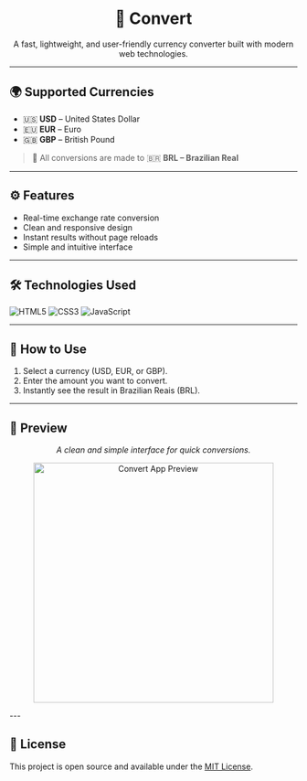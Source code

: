 <h1 align="center">💱 Convert</h1>

<p align="center">  
A fast, lightweight, and user-friendly currency converter built with modern web technologies.  
</p>

---

## 🌍 Supported Currencies

- 🇺🇸 **USD** – United States Dollar  
- 🇪🇺 **EUR** – Euro  
- 🇬🇧 **GBP** – British Pound  

> 🎯 All conversions are made to 🇧🇷 **BRL – Brazilian Real**

---

## ⚙️ Features

- Real-time exchange rate conversion  
- Clean and responsive design  
- Instant results without page reloads  
- Simple and intuitive interface  

---

## 🛠️ Technologies Used

<p align="left">
  <img src="https://img.shields.io/badge/HTML5-E34F26?style=for-the-badge&logo=html5&logoColor=white" alt="HTML5" />
  <img src="https://img.shields.io/badge/CSS3-1572B6?style=for-the-badge&logo=css3&logoColor=white" alt="CSS3" />
  <img src="https://img.shields.io/badge/JavaScript-F7DF1E?style=for-the-badge&logo=javascript&logoColor=black" alt="JavaScript" />
</p>

---

## 🚀 How to Use

1. Select a currency (USD, EUR, or GBP).  
2. Enter the amount you want to convert.  
3. Instantly see the result in Brazilian Reais (BRL).  

---

## 📸 Preview

<p align="center">
  <em>A clean and simple interface for quick conversions.</em>
</p>

<p align="center">
  <img width="420" alt="Convert App Preview" src="https://github.com/user-attachments/assets/1711430d-da15-4459-810a-da799f85fdf0" />
</p>
---

## 📜 License

This project is open source and available under the [MIT License](LICENSE).

